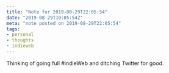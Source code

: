 ```yaml
---
title: "Note for 2019-08-29T22:05:54"
date: "2019-08-29T10:05:54Z"
meta: "note posted on 2019-08-29T22:05:54"
tags:
- personal
- thoughts
- indieweb
---
```

Thinking of going full #indieWeb and ditching Twitter for good.
